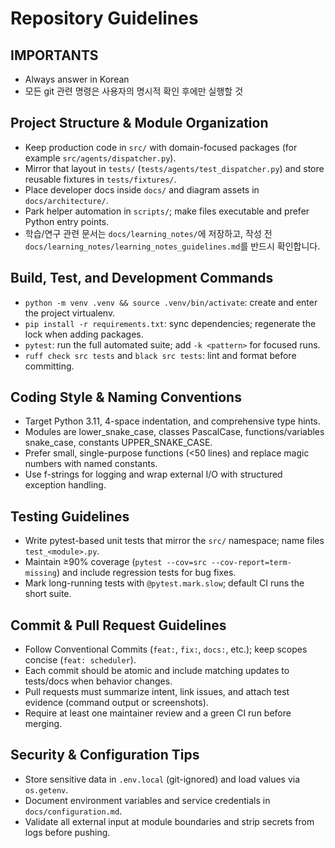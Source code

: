 # Repository Guidelines

## IMPORTANTS
- Always answer in Korean
- 모든 git 관련 명령은 사용자의 명시적 확인 후에만 실행할 것

## Project Structure & Module Organization
- Keep production code in `src/` with domain-focused packages (for example `src/agents/dispatcher.py`).
- Mirror that layout in `tests/` (`tests/agents/test_dispatcher.py`) and store reusable fixtures in `tests/fixtures/`.
- Place developer docs inside `docs/` and diagram assets in `docs/architecture/`.
- Park helper automation in `scripts/`; make files executable and prefer Python entry points.
- 학습/연구 관련 문서는 `docs/learning_notes/`에 저장하고, 작성 전 `docs/learning_notes/learning_notes_guidelines.md`를 반드시 확인합니다.

## Build, Test, and Development Commands
- `python -m venv .venv && source .venv/bin/activate`: create and enter the project virtualenv.
- `pip install -r requirements.txt`: sync dependencies; regenerate the lock when adding packages.
- `pytest`: run the full automated suite; add `-k <pattern>` for focused runs.
- `ruff check src tests` and `black src tests`: lint and format before committing.

## Coding Style & Naming Conventions
- Target Python 3.11, 4-space indentation, and comprehensive type hints.
- Modules are lower_snake_case, classes PascalCase, functions/variables snake_case, constants UPPER_SNAKE_CASE.
- Prefer small, single-purpose functions (<50 lines) and replace magic numbers with named constants.
- Use f-strings for logging and wrap external I/O with structured exception handling.

## Testing Guidelines
- Write pytest-based unit tests that mirror the `src/` namespace; name files `test_<module>.py`.
- Maintain ≥90% coverage (`pytest --cov=src --cov-report=term-missing`) and include regression tests for bug fixes.
- Mark long-running tests with `@pytest.mark.slow`; default CI runs the short suite.

## Commit & Pull Request Guidelines
- Follow Conventional Commits (`feat:`, `fix:`, `docs:`, etc.); keep scopes concise (`feat: scheduler`).
- Each commit should be atomic and include matching updates to tests/docs when behavior changes.
- Pull requests must summarize intent, link issues, and attach test evidence (command output or screenshots).
- Require at least one maintainer review and a green CI run before merging.

## Security & Configuration Tips
- Store sensitive data in `.env.local` (git-ignored) and load values via `os.getenv`.
- Document environment variables and service credentials in `docs/configuration.md`.
- Validate all external input at module boundaries and strip secrets from logs before pushing.
